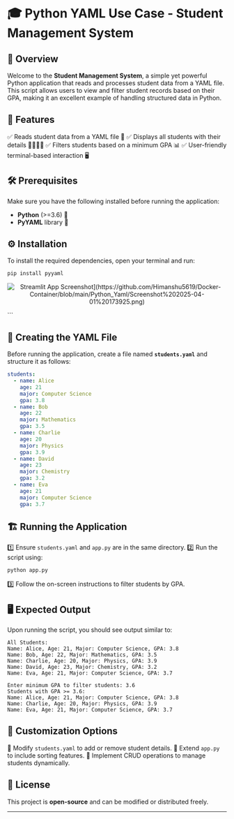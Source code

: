 # 🎓 Python YAML Use Case - Student Management System

## 📌 Overview
Welcome to the **Student Management System**, a simple yet powerful Python application that reads and processes student data from a YAML file. This script allows users to view and filter student records based on their GPA, making it an excellent example of handling structured data in Python.

## 🚀 Features
✅ Reads student data from a YAML file 📂
✅ Displays all students with their details 👨‍🎓👩‍🎓
✅ Filters students based on a minimum GPA 📊
✅ User-friendly terminal-based interaction 🖥️

## 🛠️ Prerequisites
Make sure you have the following installed before running the application:
- **Python** (>=3.6) 🐍
- **PyYAML** library 📜

## ⚙️ Installation
To install the required dependencies, open your terminal and run:
```sh
pip install pyyaml
```
<p align="center">
  <img src="[https://raw.githubusercontent.com/TarakKatoch/My-Docker-Dockyard/832b5736931414654f7f86f829d835fd54015c7f/Running%20a%20Streamlit%20App%20in%20Docker%20on%20AWS%20EC2/assets/Screenshot%202025-02-20%20032050.png" alt="Streamlit App Screenshot](https://github.com/Himanshu5619/Docker-Container/blob/main/Python_Yaml/Screenshot%202025-04-01%20173925.png)">
</p>
```

## 📄 Creating the YAML File
Before running the application, create a file named **`students.yaml`** and structure it as follows:

```yaml
students:
  - name: Alice
    age: 21
    major: Computer Science
    gpa: 3.8
  - name: Bob
    age: 22
    major: Mathematics
    gpa: 3.5
  - name: Charlie
    age: 20
    major: Physics
    gpa: 3.9
  - name: David
    age: 23
    major: Chemistry
    gpa: 3.2
  - name: Eva
    age: 21
    major: Computer Science
    gpa: 3.7
```

## 🏗️ Running the Application
1️⃣ Ensure `students.yaml` and `app.py` are in the same directory.
2️⃣ Run the script using:
```sh
python app.py
```
3️⃣ Follow the on-screen instructions to filter students by GPA.

## 🖥️ Expected Output
Upon running the script, you should see output similar to:
```
All Students:
Name: Alice, Age: 21, Major: Computer Science, GPA: 3.8
Name: Bob, Age: 22, Major: Mathematics, GPA: 3.5
Name: Charlie, Age: 20, Major: Physics, GPA: 3.9
Name: David, Age: 23, Major: Chemistry, GPA: 3.2
Name: Eva, Age: 21, Major: Computer Science, GPA: 3.7

Enter minimum GPA to filter students: 3.6
Students with GPA >= 3.6:
Name: Alice, Age: 21, Major: Computer Science, GPA: 3.8
Name: Charlie, Age: 20, Major: Physics, GPA: 3.9
Name: Eva, Age: 21, Major: Computer Science, GPA: 3.7
```

## 🎯 Customization Options
🔹 Modify `students.yaml` to add or remove student details.
🔹 Extend `app.py` to include sorting features.
🔹 Implement CRUD operations to manage students dynamically.

## 📜 License
This project is **open-source** and can be modified or distributed freely.

---


